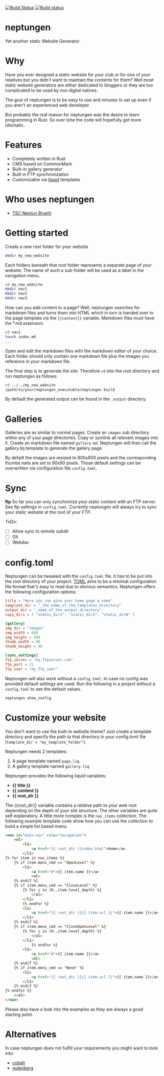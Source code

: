 [![Build Status](https://travis-ci.org/phideg/neptungen.svg?branch=master)](https://travis-ci.org/phideg/neptungen)
[![Build status](https://ci.appveyor.com/api/projects/status/hvdr3ly46uy68o18?svg=true)](https://ci.appveyor.com/project/phideg/neptungen)


# neptungen
Yet another static Website Generator

# Why
Have you ever designed a static website for your club or for one of your relatives but you didn't want to maintain the contents for them? Well most static website generators are either dedicated to bloggers or they are too complicated to be used by non digital natives. 

The goal of neptungen is to be easy to use and minutes to set up even if you aren't an experienced web developer. 

But probably the real reason for neptungen was the desire to learn programming in Rust. So over time the code will hopefully get more idiomatic.

# Features
- Completely written in Rust
- CMS based on CommonMark
- Built-in gallery generator
- Built in FTP synchronization
- Customizable via [liquid](https://shopify.github.io/liquid/) templates

# Who uses neptungen
- [TSC Neptun Bruehl](http://tsc-neptun-bruehl.de)

# Getting started
Create a new root folder for your website
```bash
mkdir my_new_website
```
Each folders beneath that root folder represents a separate page of your website. The name of such a sub-folder will be used as a label in the navigation menu.
```bash
cd my_new_website
mkdir nav1
mkdir nav2
mkdir nav3
```

How can you add content to a page? Well, neptungen searches for markdown files and turns them into HTML which in turn is handed over to the page template via the `{{content}}` variable. Markdown files must have the *.md extension.

```bash
cd nav1
touch index.md
...
```

Open and edit the markdown files with the markdown editor of your choice.
Each folder should only contain one markdown file plus the images you reference in your markdown file.

The final step is to generate the site. Therefore `cd` into the root directory and run neptungen as follows:

```bash
cd ../../my_new_website
/path/to/your/neptungen_executable/neptungen build
``` 

By default the generated output can be found in the `_output` directory.

# Galleries
Galleries are as similar to normal pages. Create an `images` sub directory within any of your page directories. Copy or symlink all relevant images into it. Create an markdown file named `gallery.md`. Neptungen will then call the gallery.liq template to generate the gallery page.

By defailt the images are resized to 800x600 pixels and the corresponding thumbs nails are set to 90x90 pixels. Those default settings can be overwritten via configuration file `config.toml`. 

# Sync
__ftp__
So far you can only synchronize your static content with an FTP server. See ftp settings in `config.toml`. Currently neptungen will always try to sync your static website at the root of your FTP.

ToDo:  
* [ ] Allow sync to remote subdir  
* [ ] Git  
* [ ] Webdav  

# config.toml
Neptungen can be tweaked with the `config.toml` file. It has to be put into the root directory of your project. [TOML](https://github.com/toml-lang/toml) aims to be a minimal configuration file format that's easy to read due to obvious semantics. Neptungen offers the following configuration options:

```toml
title = "Here you can give your home page a name"
template_dir = "_the_name_of_the_templates_directory"
output_dir = "_name_of_the_output_directory"
copy_dirs = [ "static_dir1", "static_dir2", "static_dirN" ]

[gallery]
img_dir = "images"
img_width = 600
img_height = 500
thumb_width = 90
thumb_height = 90

[sync_settings]
ftp_server = "my.ftpserver.com"
ftp_port = 21
ftp_user = "my_ftp_user"

```

Neptungen will also work without a `config.toml`. In case no config was provided default settings are used. Run the following in a project without a `config.toml` to see the default values.

```bash
neptungen show_config
```

# Customize your website
You don't want to use the built-in website theme? Just create a template directory and specify the path to that directory in your config.toml file (`template_dir = "my_template_folder"`).

Neptungen needs 2 templates:
 1. A page template named `page.liq`
 2. A gallery template named `gallery.liq`

Neptungen provides the following liquid variables:
 - __{{ title }}__ 
 - __{{ content }}__
 - __{{ root_dir }}__

 The {{root_dir}} variable contains a relative path to your web root depending on the depth of your site structure.
 The other variables are quite self explanatory. A little more complex is the `nav_items` collection. The following example template code show how you can use the collection to build a simple list based menu:

```html
<nav id="main-nav" role="navigation">
    <ul>
        <li>
            <a href="{{ root_dir }}index.html">Home</a>
        </li>
{% for item in nav_items %} 
    {% if item.menu_cmd == "OpenLevel" %}
        <li>
            <a href="#">{{ item.name }}</a>
            <ul>
    {% endif %} 
    {% if item.menu_cmd == "CloseLevel" %} 
        {% for i in (0..item.level_depth) %}
            </ul>
        </li>
        {% endfor %}
        <li>
            <a href="{{ root_dir }}{{ item.url }}">{{ item.name }}</a>
        </li>
    {% endif %} 
    {% if item.menu_cmd == "CloseOpenLevel" %} 
        {% for i in (0..item.level_depth) %}
            </ul>
        </li>
            {% endfor %}
        <li>
            <a href="#">{{ item.name }}</a>
            <ul>
    {% endif %} 
    {% if item.menu_cmd == "None" %}
        <li>
            <a href="{{ root_dir }}{{ item.url }}">{{ item.name }}</a>
        </li>
    {% endif %} 
{% endfor %}
    </ul>
</nav>
```

Please also have a look into the examples as they are always a good starting point.

# Alternatives
In case neptungen does not fulfill your requirements you might want to look into:
- [cobalt](https://github.com/cobalt-org/cobalt.rs)
- [gutenberg](https://github.com/Keats/gutenberg)
